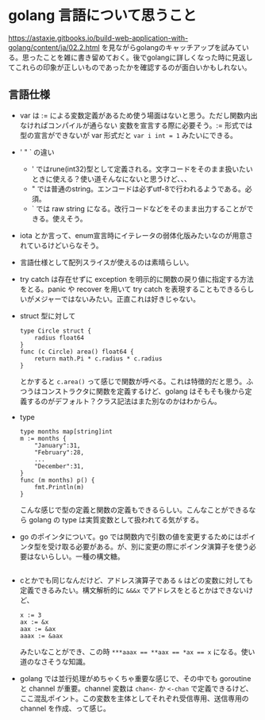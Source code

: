 # golang 言語について思うこと

https://astaxie.gitbooks.io/build-web-application-with-golang/content/ja/02.2.html
を見ながらgolangのキャッチアップを試みている。思ったことを雑に書き留めておく。後でgolangに詳しくなった時に見返してこれらの印象が正しいものであったかを確認するのが面白いかもしれない。

## 言語仕様
- var は := による変数定義があるため使う場面はないと思う。ただし関数内出なければコンパイルが通らない
    変数を宣言する際に必要そう。:= 形式では型の宣言ができないが var 形式だと `var i int = 1` みたいにできる。

- ' " ` の違い
 	- ' ではrune(int32)型として定義される。文字コードをそのまま扱いたいときに使える？使い道そんなにないと思うけど、、、
 	- " では普通のstring。エンコードは必ずutf-8で行われるようである。必須。
 	- ` では raw string になる。改行コードなどをそのまま出力することができる。使えそう。

- iota とか言って、enum宣言時にイテレータの弱体化版みたいなのが用意されているけどいらなそう。

- 言語仕様として配列スライスが使えるのは素晴らしい。

- try catch は存在せずに exception を明示的に関数の戻り値に指定する方法をとる。panic や recover を用いて try catch を表現することもできるらしいがメジャーではないみたい。正直これは好きじゃない。

- struct 型に対して
    ```golang
    type Circle struct {
        radius float64
    }
    func (c Circle) area() float64 {
        return math.Pi * c.radius * c.radius
    }
    ```
    とかすると `c.area()` って感じで関数が呼べる。これは特徴的だと思う。ふつうはコンストラクタに関数を定義するけど、golang はそもそも後から定義するのがデフォルト？クラス記法はまた別なのかはわからん。

- type
    ```golang
    type months map[string]int
    m := months {
        "January":31,
        "February":28,
        ...
        "December":31,
    }
    func (m months) p() {
        fmt.Println(m)
    }
    ```
    こんな感じで型の定義と関数の定義もできるらしい。こんなことができるなら golang の type は実質変数として扱われてる気がする。

- go のポインタについて。go では関数内で引数の値を変更するためにはポインタ型を受け取る必要がある。が、別に変更の際にポインタ演算子を使う必要はないらしい。一種の構文糖。
    ```golang
    ```

- cとかでも同じなんだけど、アドレス演算子である `&` はどの変数に対しても定義できるみたい。構文解析的に `&&&x` でアドレスをとるとかはできないけど、
    ```golang
    x := 3
    ax := &x
    aax := &ax
    aaax := &aax
    ```
    みたいなことができ、この時 `***aaax == **aax == *ax == x` になる。使い道のなさそうな知識。

- golang では並行処理がめちゃくちゃ重要な感じで、その中でも goroutine と channel が重要。channel 変数は `chan<-` か `<-chan` で定義できるけど、ここ混乱ポイント。この変数を主体としてそれぞれ受信専用、送信専用の channel を作成、って感じ。

